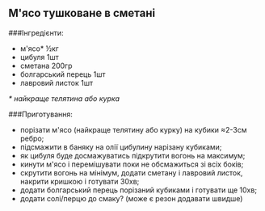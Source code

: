 М'ясо тушковане в сметані
-------------------------

###Інгредієнти:

- м'ясо* ½кг
- цибуля 1шт
- сметана 200гр
- болгарський перець 1шт
- лавровий листок 1шт

_* найкраще телятина або курка_

###Приготування:

- порізати м'ясо (найкраще телятину або курку) на кубики ≈2-3см ребро;
- підсмажити в баняку на олії цибулину нарізану кубиками;
- як цибуля буде досмажуватись підкрутити вогонь на максимум;
- кинути м'ясо і перемішувати поки не обсмажиться зі всіх боків;
- скрутити вогонь на мінімум, додати сметану і лавровий листок, накрити кришкою і готувати 30хв;
- додати болгарський перець порізаний кубиками і готувати ще 10хв;
- додати солі/перцю до смаку? (може є резон додавати швидше)
